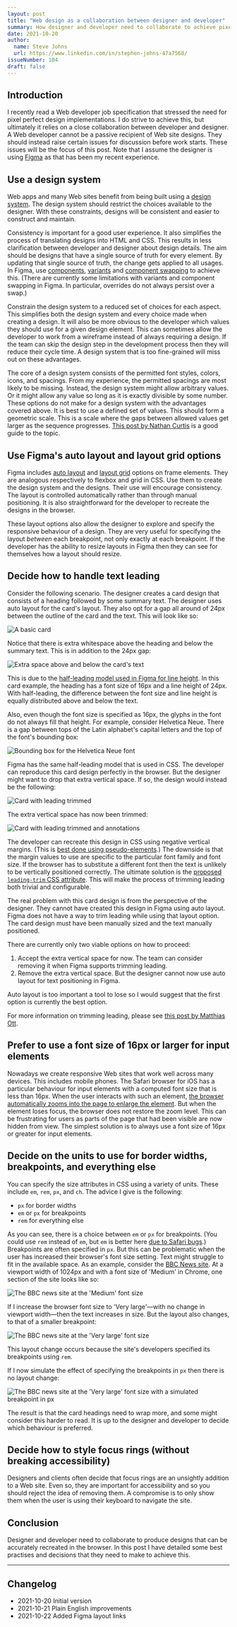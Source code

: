 ```yaml
---
layout: post
title: "Web design as a collaboration between designer and developer"
summary: How designer and developer need to collaborate to achieve pixel perfect Web sites
date: 2021-10-20
author:
  name: Steve Johns
  url: https://www.linkedin.com/in/stephen-johns-47a7568/
issueNumber: 104
draft: false
---
```


## Introduction

I recently read a Web developer job specification that stressed the need for pixel perfect design implementations. I do strive to achieve this, but ultimately it relies on a close collaboration between developer and designer. A Web developer cannot be a passive recipient of Web site designs. They should instead raise certain issues for discussion before work starts. These issues will be the focus of this post. Note that I assume the designer is using [Figma](https://www.figma.com) as that has been my recent experience.

## Use a design system

Web apps and many Web sites benefit from being built using a [design system](https://en.wikipedia.org/wiki/Design_system). The design system should restrict the choices available to the designer. With these constraints, designs will be consistent and easier to construct and maintain.

Consistency is important for a good user experience. It also simplifies the process of translating designs into HTML and CSS. This results in less clarification between developer and designer about design details. The aim should be designs that have a single source of truth for every element. By updating that single source of truth, the change gets applied to all usages. In Figma, use [components](https://help.figma.com/hc/en-us/articles/360038662654-Guide-to-Components-in-Figma), [variants](https://help.figma.com/hc/en-us/articles/360056440594-Create-and-use-variants) and [component swapping](https://help.figma.com/hc/en-us/articles/360039150413-Swap-components-and-instances) to achieve this. (There are currently some limitations with variants and component swapping in Figma. In particular, overrides do not always persist over a swap.)

Constrain the design system to a reduced set of choices for each aspect. This simplifies both the design system and every choice made when creating a design. It will also be more obvious to the developer which values they should use for a given design element. This can sometimes allow the developer to work from a wireframe instead of always requiring a design. If the team can skip the design step in the development process then they will reduce their cycle time. A design system that is too fine-grained will miss out on these advantages.

The core of a design system consists of the permitted font styles, colors, icons, and spacings. From my experience, the permitted spacings are most likely to be missing. Instead, the design system might allow arbitrary values. Or it might allow any value so long as it is exactly divisible by some number. These options do not make for a design system with the advantages covered above. It is best to use a defined set of values. This should form a geometric scale. This is a scale where the gaps between allowed values get larger as the sequence progresses. [This post by Nathan Curtis](https://medium.com/eightshapes-llc/space-in-design-systems-188bcbae0d62) is a good guide to the topic.

## Use Figma's auto layout and layout grid options

Figma includes [auto layout](https://help.figma.com/hc/en-us/articles/360040451373-Create-dynamic-designs-with-Auto-Layout) and [layout grid](https://help.figma.com/hc/en-us/articles/360039957934-Combine-Layout-Grids-and-Constraints) options on frame elements. They are analogous respectively to flexbox and grid in CSS. Use them to create the design system and the designs. Their use will encourage consistency. The layout is controlled automatically rather than through manual positioning. It is also straightforward for the developer to recreate the designs in the browser.

These layout options also allow the designer to explore and specify the responsive behaviour of a design. They are very useful for specifying the layout _between_ each breakpoint, not only exactly at each breakpoint. If the developer has the ability to resize layouts in Figma then they can see for themselves how a layout should resize.

## Decide how to handle text leading

Consider the following scenario. The designer creates a card design that consists of a heading followed by some summary text. The designer uses auto layout for the card's layout. They also opt for a gap all around of 24px between the outline of the card and the text. This will look like so:

![](/images/2021-10-20-web-design-as-a-collaboration-between-designer-and-developer/card-no-leading-trim-2x.png "A basic card")

Notice that there is extra whitespace above the heading and below the summary text. This is in addition to the 24px gap:

![](/images/2021-10-20-web-design-as-a-collaboration-between-designer-and-developer/card-no-leading-trim-with-arrows-2x.png "Extra space above and below the card's text")

This is due to the [half-leading model used in Figma for line height](https://www.figma.com/blog/line-height-changes/). In this card example, the heading has a font size of 16px and a line height of 24px. With half-leading, the difference between the font size and line height is equally distributed above and below the text.

Also, even though the font size is specified as 16px, the glyphs in the font do not always fill that height. For example, consider Helvetica Neue. There is a gap between tops of the Latin alphabet's capital letters and the top of the font's bounding box:

![](/images/2021-10-20-web-design-as-a-collaboration-between-designer-and-developer/foo-bar-2x.png "Bounding box for the Helvetica Neue font")

Figma has the same half-leading model that is used in CSS. The developer can reproduce this card design perfectly in the browser. But the designer might want to drop that extra vertical space. If so, the design would instead be the following:

![](/images/2021-10-20-web-design-as-a-collaboration-between-designer-and-developer/card-leading-trim-2x.png "Card with leading trimmed")

The extra vertical space has now been trimmed:

![](/images/2021-10-20-web-design-as-a-collaboration-between-designer-and-developer/card-leading-trim-with-markers-2x.png "Card with leading trimmed and annotations")

The developer can recreate this design in CSS using negative vertical margins. (This is [best done using pseudo-elements](https://gavinmcfarland.co.uk/thoughts/caveats-and-uses-for-leading-trim).) The downside is that the margin values to use are specific to the particular font family and font size. If the browser has to substitute a different font then the text is unlikely to be vertically positioned correctly. The ultimate solution is the [proposed `leading-trim` CSS attribute](https://css-tricks.com/leading-trim-the-future-of-digital-typesetting/#:~:text=leading-trim%20is%20a%20suggested%20new%20CSS%20property%20that,of%20the%20Inline%20Layout%20Module%20Level%203%20spec.). This will make the process of trimming leading both trivial and configurable.

The real problem with this card design is from the perspective of the designer. They cannot have created this design in Figma using auto layout. Figma does not have a way to trim leading while using that layout option. The card design must have been manually sized and the text manually positioned.

There are currently only two viable options on how to proceed:

1. Accept the extra vertical space for now. The team can consider removing it when Figma supports trimming leading.
2. Remove the extra vertical space. But the designer cannot now use auto layout for text positioning in Figma.

Auto layout is too important a tool to lose so I would suggest that the first option is currently the best option.

For more information on trimming leading, please see [this post by Matthias Ott](https://matthiasott.com/notes/the-thing-with-leading-in-css).

## Prefer to use a font size of 16px or larger for input elements

Nowadays we create responsive Web sites that work well across many devices. This includes mobile phones. The Safari browser for iOS has a particular behaviour for input elements with a computed font size that is less than 16px. When the user interacts with such an element, [the browser automatically zooms into the page to enlarge the element](https://stackoverflow.com/questions/2989263/disable-auto-zoom-in-input-text-tag-safari-on-iphone/6394497#6394497). But when the element loses focus, the browser does not restore the zoom level. This can be frustrating for users as parts of the page that had been visible are now hidden from view. The simplest solution is to always use a font size of 16px or greater for input elements.

## Decide on the units to use for border widths, breakpoints, and everything else

You can specify the size attributes in CSS using a variety of units. These include `em`, `rem`, `px`, and `ch`. The advice I give is the following:

- `px` for border widths
- `em` or `px` for breakpoints
- `rem` for everything else

As you can see, there is a choice between `em` or `px` for breakpoints. (You could use `rem` instead of `em`, but `em` is better here [due to Safari bugs](https://zellwk.com/blog/media-query-units/).) Breakpoints are often specified in `px`. But this can be problematic when the user has increased their browser's font size setting. Text might struggle to fit in the available space. As an example, consider the [BBC News site](https://www.bbc.co.uk/). At a viewport width of 1024px and with a font size of 'Medium' in Chrome, one section of the site looks like so:

![](/images/2021-10-20-web-design-as-a-collaboration-between-designer-and-developer/bbc-original-2x.png "The BBC news site at the 'Medium' font size")

If I increase the browser font size to 'Very large'—with no change in viewport width—then the text increases in size. But the layout also changes, to that of a smaller breakpoint:

![](/images/2021-10-20-web-design-as-a-collaboration-between-designer-and-developer/bbc-very-large-text-2x.png "The BBC news site at the 'Very large' font size")

This layout change occurs because the site's developers specified its breakpoints using `rem`.

If I now simulate the effect of specifying the breakpoints in `px` then there is no layout change:

![](/images/2021-10-20-web-design-as-a-collaboration-between-designer-and-developer/bbc-px-very-large-text-2x.png "The BBC news site at the 'Very large' font size with a simulated breakpoint in px")

The result is that the card headings need to wrap more, and some might consider this harder to read. It is up to the designer and developer to decide which behaviour is preferred.

## Decide how to style focus rings (without breaking accessibility)

Designers and clients often decide that focus rings are an unsightly addition to a Web site. Even so, they are important for accessibility and so you should reject the idea of removing them. A compromise is to only show them when the user is using their keyboard to navigate the site.

## Conclusion

Designer and developer need to collaborate to produce designs that can be accurately recreated in the browser. In this post I have detailed some best practises and decisions that they need to make to achieve this.

---

## Changelog

- 2021-10-20 Initial version
- 2021-10-21 Plain English improvements
- 2021-10-22 Added Figma layout links
